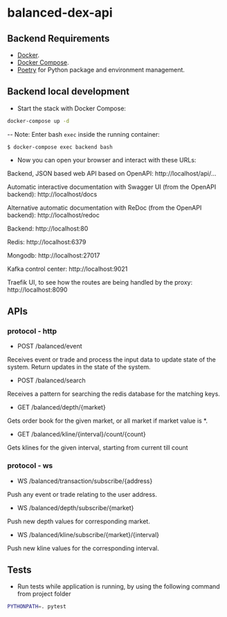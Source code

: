 # balanced-dex-api

## Backend Requirements

* [Docker](https://www.docker.com/).
* [Docker Compose](https://docs.docker.com/compose/install/).
* [Poetry](https://python-poetry.org/) for Python package and environment management.

## Backend local development

* Start the stack with Docker Compose:

```bash
docker-compose up -d
```

-- Note: Enter bash `exec` inside the running container:

```console
$ docker-compose exec backend bash
```
* Now you can open your browser and interact with these URLs:

Backend, JSON based web API based on OpenAPI: http://localhost/api/...

Automatic interactive documentation with Swagger UI (from the OpenAPI backend): http://localhost/docs

Alternative automatic documentation with ReDoc (from the OpenAPI backend): http://localhost/redoc

Backend: http://localhost:80

Redis: http://localhost:6379

Mongodb: http://localhost:27017

Kafka control center: http://localhost:9021

Traefik UI, to see how the routes are being handled by the proxy: http://localhost:8090

## APIs

### protocol - http

* POST /balanced/event

Receives event or trade and process the input data to update state of the system. Return updates in the state of the system.

* POST /balanced/search

Receives a pattern for searching the redis database for the matching keys.

* GET /balanced/depth/{market}

Gets order book for the given market, or all market if market value is *.

* GET /balanced/kline/{interval}/count/{count}

Gets klines for the given interval, starting from current till count
 
### protocol - ws

* WS /balanced/transaction/subscribe/{address}

Push any event or trade relating to the user address.

* WS /balanced/depth/subscribe/{market}

Push new depth values for corresponding market.

* WS /balanced/kline/subscribe/{market}/{interval}

Push new kline values for the corresponding interval.

## Tests

* Run tests while application is running, by using the following command from project folder

```bash
PYTHONPATH=. pytest
``` 